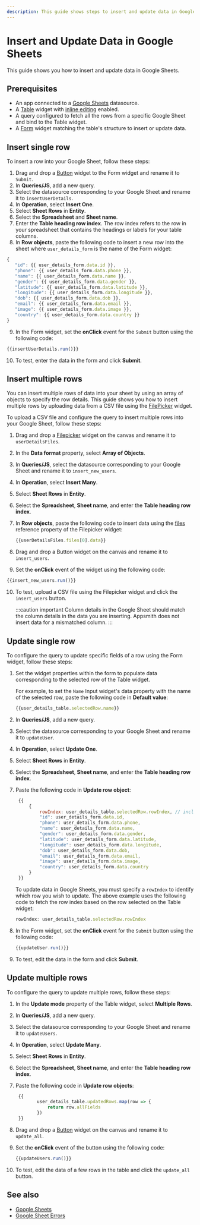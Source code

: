 ```yaml
---
description: This guide shows steps to insert and update data in Google Sheets.
---
```


# Insert and Update Data in Google Sheets

This guide shows you how to insert and update data in Google Sheets.

## Prerequisites

- An app connected to a [Google Sheets](/connect-data/reference/querying-google-sheets) datasource.
- A [Table](/reference/widgets/table) widget with [inline editing](/reference/widgets/table/inline-editing) enabled.
- A query configured to fetch all the rows from a specific Google Sheet and bind to the Table widget.
- A [Form](/reference/widgets/form) widget matching the table's structure to insert or update data.

## Insert single row
To insert a row into your Google Sheet, follow these steps:
1. Drag and drop a [Button](/reference/widgets/button) widget to the Form widget and rename it to `Submit`.
2. In **Queries/JS**, add a new query.
3. Select the datasource corresponding to your Google Sheet and rename it to `insertUserDetails`.
4. In **Operation**, select **Insert One**.
5. Select **Sheet Rows** in **Entity**.
6. Select the **Spreadsheet** and **Sheet name**.
7. Enter the **Table heading row index**.
   The row index refers to the row in your spreadsheet that contains the headings or labels for your table columns.
8.  In **Row objects**, paste the following code to insert a new row into the sheet where `user_details_form` is the name of the Form widget:

   ```jsx
   {
      "id": {{ user_details_form.data.id }}, 
      "phone": {{ user_details_form.data.phone }}, 
      "name": {{ user_details_form.data.name }}, 
      "gender": {{ user_details_form.data.gender }}, 
      "latitude": {{ user_details_form.data.latitude }}, 
      "longitude": {{ user_details_form.data.longitude }}, 
      "dob": {{ user_details_form.data.dob }}, 
      "email": {{ user_details_form.data.email }}, 
      "image": {{ user_details_form.data.image }}, 
      "country": {{ user_details_form.data.country }}
   }
   ```
9.  In the Form widget, set the **onClick** event for the `Submit` button using the following code:

   ```jsx
   {{insertUserDetails.run()}}
   ```
10. To test, enter the data in the form and click **Submit**.

## Insert multiple rows
You can insert multiple rows of data into your sheet by using an array of objects to specify the row details. This guide shows you how to insert multiple rows by uploading data from a CSV file using the [FilePicker](/reference/widgets/filepicker) widget.

To upload a CSV file and configure the query to insert multiple rows into your Google Sheet, follow these steps:
1. Drag and drop a [Filepicker](/reference/widgets/filepicker) widget on the canvas and rename it to `userDetailsFiles`.
2. In the **Data format** property, select **Array of Objects**.
3. In **Queries/JS**, select the datasource corresponding to your Google Sheet and rename it to `insert_new_users`.
4. In **Operation**, select **Insert Many**.
5. Select **Sheet Rows** in **Entity**.
6. Select the **Spreadsheet**, **Sheet name**, and enter the **Table heading row index**.
7. In **Row objects**, paste the following code to insert data using the [files](/reference/widgets/filepicker#files-array) reference property of the Filepicker widget:

   ```jsx
   {{userDetailsFiles.files[0].data}}
   ```
8. Drag and drop a Button widget on the canvas and rename it to `insert_users`.
9. Set the **onClick** event of the widget using the following code:

  ```jsx
  {{insert_new_users.run()}}
  ```
10. To test, upload a CSV file using the Filepicker widget and click the `insert_users` button.
    
    :::caution important
	 Column details in the Google Sheet should match the column details in the data you are inserting. Appsmith does not insert data for a mismatched column.
	:::

## Update single row
To configure the query to update specific fields of a row using the Form widget, follow these steps:
1. Set the widget properties within the form to populate data corresponding to the selected row of the Table widget.
   
   For example, to set the `Name` Input widget's data property with the name of the selected row, paste the following code in **Default value**:

   ```jsx
   {{user_details_table.selectedRow.name}}
   ```

2. In **Queries/JS**, add a new query.
3. Select the datasource corresponding to your Google Sheet and rename it to `updateUser`.
4. In **Operation**, select **Update One**.
5. Select **Sheet Rows** in **Entity**.
6. Select the **Spreadsheet**, **Sheet name**, and enter the **Table heading row index**.
7. Paste the following code in **Update row object**:

   ```jsx
	{{
		{
			rowIndex: user_details_table.selectedRow.rowIndex, // includes rowIndex key
			"id": user_details_form.data.id, 
			"phone": user_details_form.data.phone, 
			"name": user_details_form.data.name, 
			"gender": user_details_form.data.gender, 
			"latitude": user_details_form.data.latitude, 
			"longitude": user_details_form.data.longitude, 
			"dob": user_details_form.data.dob, 
			"email": user_details_form.data.email, 
			"image": user_details_form.data.image, 
			"country": user_details_form.data.country
		}
	}}
   ```
   To update data in Google Sheets, you must specify a `rowIndex` to identify which row you wish to update.
   The above example uses the following code to fetch the row index based on the row selected on the Table widget:

   ```jsx
   rowIndex: user_details_table.selectedRow.rowIndex
   ```
8. In the Form widget, set the **onClick** event for the `Submit` button using the following code: 
   ```jsx
   {{updateUser.run()}}
   ```
9. To test, edit the data in the form and click **Submit**.

## Update multiple rows
To configure the query to update multiple rows, follow these steps:
1. In the **Update mode** property of the Table widget, select **Multiple Rows**.
2. In **Queries/JS**, add a new query.
3. Select the datasource corresponding to your Google Sheet and rename it to `updateUsers`.
4. In **Operation**, select **Update Many**.
5. Select **Sheet Rows** in **Entity**.
6. Select the **Spreadsheet**, **Sheet name**, and enter the **Table heading row index**.
7. Paste the following code in **Update row objects**:

   ```jsx
	{{
           user_details_table.updatedRows.map(row => {
               return row.allFields
           })
    }}
   ```
8. Drag and drop a [Button](/reference/widgets/button) widget on the canvas and rename it to `update_all`.
9. Set the **onClick** event of the button using the following code: 

   ```jsx
   {{updateUsers.run()}}
   ```
10. To test, edit the data of a few rows in the table and click the `update_all` button.

## See also
- [Google Sheets](/connect-data/reference/querying-google-sheets)
- [Google Sheet Errors](/help-and-support/troubleshooting-guide/action-errors/google-sheets-plugin-errors)
